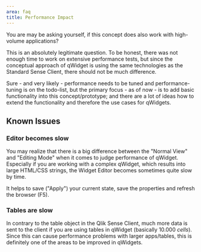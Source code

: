 ```yaml
---
area: faq
title: Performance Impact
---
```


You are may be asking yourself, if this concept does also work with high-volume applications?

This is an absolutely legitimate question. To be honest, there was not enough time to work on extensive performance tests, but since the conceptual approach of qWidget is using the same technologies as the Standard Sense Client, there should not be much difference.

Sure - and very likely - performance needs to be tuned and performance-tuning is on the todo-list, but the primary focus - as of now - is to add basic functionality into this concept/prototype; and there are a lot of ideas how to extend the functionality and therefore the use cases for qWidgets.

## Known Issues
### Editor becomes slow
You may realize that there is a big difference between the "Normal View" and "Editing Mode" when it comes to judge performance of qWidget. Especially if you are working with a complex qWidget, which results into large HTML/CSS strings, the Widget Editor becomes sometimes quite slow by time.

It helps to save ("Apply") your current state, save the properties and refresh the browser (F5).

### Tables are slow
In contrary to the table object in the Qlik Sense Client, much more data is sent to the client if you are using tables in qWidget (basically 10.000 *cells*).
Since this can cause performance problems with larger apps/tables, this is definitely one of the areas to be improved in qWidgets.
